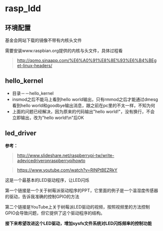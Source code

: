 # rasp_ldd

## 环境配置
基金会网站下载的镜像不带有内核头文件

需要安装www.raspbian.org提供的内核与头文件，具体过程看
> http://qomo.sinaapp.com/%E6%A0%91%E8%8E%93%E6%B4%BEget-linux-headers/

## hello_kernel
- 目录－－hello_kernel
- insmod之后不能马上看到hello world输出，只有rmmod之后才能通过dmesg看到hello world和goodbye输出消息，跟之前在pc里的不太一样，不知为何
- 上面的问题已经解决，因为原来的代码输出"hello world!"，没有换行，不会立即输出，改为"hello world!\n"后OK

## led_driver
**参考：**

> http://www.slideshare.net/raspberrypi-tw/write-adevicedriveronraspberrypihowto

> https://www.youtube.com/watch?v=RlNPtBEZRkY

这是一个最基本的LED驱动程序，让LED闪烁

第一个链接是一个关于树莓派驱动程序的PPT，它里面的例子是一个温湿度传感器的驱动，告诉我准确的控制GPIO的方法

第二个链接是YouTube上关于树莓派LED驱动的视频，按照视频里的方法控制GPIO会导致问题，但它提供了这个驱动程序的结构。

**接下来希望改进这个LED驱动，增加sysfs文件系统对LED闪烁频率的控制功能**
